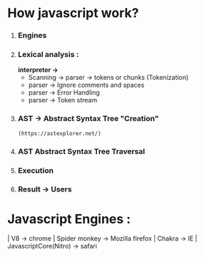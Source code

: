 # How javascript work?
1. ### Engines
2. ### Lexical analysis :
   **interpreter ->**
   - Scanning -> parser -> tokens or chunks  (Tokenization)
   - parser ->   Ignore comments and spaces
   - parser ->   Error Handling
   - parser ->   Token stream
3. ### AST -> Abstract Syntax Tree "Creation"
       (https://astexplorer.net/)
5. ### AST Abstract Syntax Tree Traversal
6. ### Execution
7. ### Result -> Users
   
# Javascript Engines :
| V8 -> chrome | Spider monkey -> Mozilla firefox | Chakra -> IE | JavascriptCore(Nitro) -> safari
   
